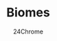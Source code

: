 ---
title: "Biomes"
summary: "Paradise is filled with several biomes, each with unique flora, fauna, resources, and structures"
author: 24Chrome
thumbnail: /wiki/paradise_lost/thumbnails/biomes.webp
keywords: [paradise, lost, wiki, biomes]
---